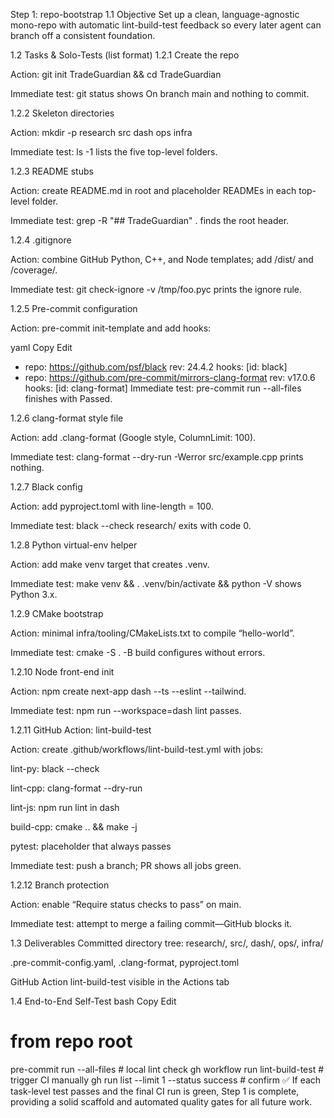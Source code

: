 Step 1: repo-bootstrap
1.1 Objective
Set up a clean, language-agnostic mono-repo with automatic lint-build-test feedback so every later agent can branch off a consistent foundation.

1.2 Tasks & Solo-Tests (list format)
1.2.1 Create the repo

Action: git init TradeGuardian && cd TradeGuardian

Immediate test: git status shows On branch main and nothing to commit.

1.2.2 Skeleton directories

Action: mkdir -p research src dash ops infra

Immediate test: ls -1 lists the five top-level folders.

1.2.3 README stubs

Action: create README.md in root and placeholder READMEs in each top-level folder.

Immediate test: grep -R "## TradeGuardian" . finds the root header.

1.2.4 .gitignore

Action: combine GitHub Python, C++, and Node templates; add /dist/ and /coverage/.

Immediate test: git check-ignore -v /tmp/foo.pyc prints the ignore rule.

1.2.5 Pre-commit configuration

Action: pre-commit init-template and add hooks:

yaml
Copy
Edit
- repo: https://github.com/psf/black
  rev: 24.4.2
  hooks: [id: black]
- repo: https://github.com/pre-commit/mirrors-clang-format
  rev: v17.0.6
  hooks: [id: clang-format]
Immediate test: pre-commit run --all-files finishes with Passed.

1.2.6 clang-format style file

Action: add .clang-format (Google style, ColumnLimit: 100).

Immediate test: clang-format --dry-run -Werror src/example.cpp prints nothing.

1.2.7 Black config

Action: add pyproject.toml with line-length = 100.

Immediate test: black --check research/ exits with code 0.

1.2.8 Python virtual-env helper

Action: add make venv target that creates .venv.

Immediate test: make venv && . .venv/bin/activate && python -V shows Python 3.x.

1.2.9 CMake bootstrap

Action: minimal infra/tooling/CMakeLists.txt to compile “hello-world”.

Immediate test: cmake -S . -B build configures without errors.

1.2.10 Node front-end init

Action: npm create next-app dash --ts --eslint --tailwind.

Immediate test: npm run --workspace=dash lint passes.

1.2.11 GitHub Action: lint-build-test

Action: create .github/workflows/lint-build-test.yml with jobs:

lint-py: black --check

lint-cpp: clang-format --dry-run

lint-js: npm run lint in dash

build-cpp: cmake .. && make -j

pytest: placeholder that always passes

Immediate test: push a branch; PR shows all jobs green.

1.2.12 Branch protection

Action: enable “Require status checks to pass” on main.

Immediate test: attempt to merge a failing commit—GitHub blocks it.

1.3 Deliverables
Committed directory tree: research/, src/, dash/, ops/, infra/

.pre-commit-config.yaml, .clang-format, pyproject.toml

GitHub Action lint-build-test visible in the Actions tab

1.4 End-to-End Self-Test
bash
Copy
Edit
# from repo root
pre-commit run --all-files               # local lint check
gh workflow run lint-build-test          # trigger CI manually
gh run list --limit 1 --status success   # confirm ✅
If each task-level test passes and the final CI run is green, Step 1 is complete, providing a solid scaffold and automated quality gates for all future work.
